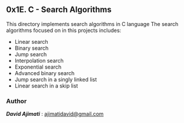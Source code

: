## 0x1E. C - Search Algorithms

This directory implements search algorithms in C language
The search algorithms focused on in this projects includes:
- Linear search
- Binary search
- Jump search
- Interpolation search
- Exponential search
- Advanced binary search
- Jump search in a singly linked list
- Linear search in a skip list


### Author
***David Ajimati*** :
ajimatidavid@gmail.com
